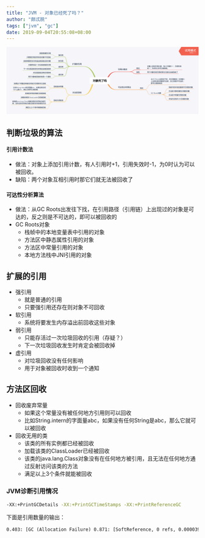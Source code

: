 ```yaml
---
title: "JVM - 对象已经死了吗？"
author: "颇忒脱"
tags: ["jvm", "gc"]
date: 2019-09-04T20:55:08+08:00
---
```


<!--more-->

<img src="is-object-dead.png" style="zoom:50%" />

## 判断垃圾的算法

#### 引用计数法

* 做法：对象上添加引用计数，有人引用时+1，引用失效时-1，为0时认为可以被回收。
* 缺陷：两个对象互相引用时那它们就无法被回收了

#### 可达性分析算法

* 做法：从GC Roots出发往下找，在引用路径（引用链）上出现过的对象是可达的，反之则是不可达的，即可以被回收的
* GC Roots对象
  * 栈帧中的本地变量表中引用的对象
  * 方法区中静态属性引用的对象
  * 方法区中常量引用的对象
  * 本地方法栈中JNI引用的对象

## 扩展的引用

* 强引用
    * 就是普通的引用
    * 只要强引用还存在则对象不可回收
* 软引用
    * 系统将要发生内存溢出前回收这些对象
* 弱引用
    * 只能存活过一次垃圾回收的引用（存疑？）
    * 下一次垃圾回收发生时肯定会被回收掉
* 虚引用
    * 对垃圾回收没有任何影响
    * 用于对象被回收时收到一个通知

## 方法区回收

* 回收废弃常量
  * 如果这个常量没有被任何地方引用则可以回收
  * 比如String.intern的字面量abc，如果没有任何String是abc，那么它就可以被回收
* 回收无用的类
  * 该类的所有实例都已经被回收
  * 加载该类的ClassLoader已经被回收
  * 该类的java.lang.Class对象没有在任何地方被引用，且无法在任何地方通过反射访问该类的方法
  * 满足以上3个条件就能被回收

### JVM诊断引用情况

```bash
-XX:+PrintGCDetails -XX:+PrintGCTimeStamps -XX:+PrintReferenceGC
```

下面是引用数量的输出：

```txt
0.403: [GC (Allocation Failure) 0.871: [SoftReference, 0 refs, 0.0000393 secs]0.871: [WeakReference, 8 refs, 0.0000138 secs]0.871: [FinalReference, 4 refs, 0.0000094 secs]0.871: [PhantomReference, 0 refs, 0 refs, 0.0000085 secs]0.871: [JNI Weak Reference, 0.0000071 secs][PSYoungGen: 76272K->10720K(141824K)] 128286K->128422K(316928K), 0.4683919 secs] [Times: user=1.17 sys=0.03, real=0.47 secs] 
```

